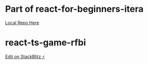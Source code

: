 # Part of react-for-beginners-itera

[Local Repo Here](https://github.com/VSMent/react-for-beginners-itera)

# react-ts-game-rfbi

[Edit on StackBlitz ⚡️](https://stackblitz.com/edit/react-ts-ivjpu5)
